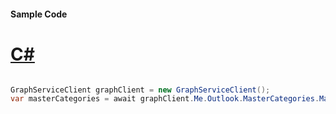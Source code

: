 #### Sample Code
# [C#](#tab/Csharp)

```C#

GraphServiceClient graphClient = new GraphServiceClient();
var masterCategories = await graphClient.Me.Outlook.MasterCategories.MasterCategories.Request().GetAsync();

```